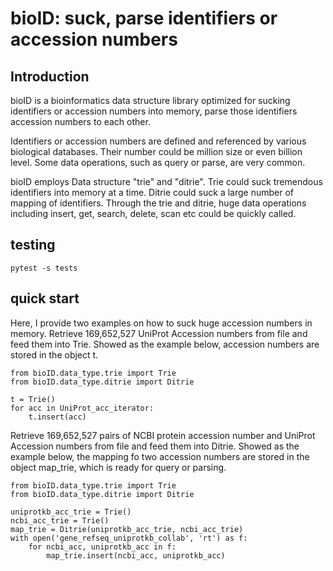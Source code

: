 # bioID: suck, parse identifiers or accession numbers

## Introduction
bioID is a bioinformatics data structure library optimized for sucking identifiers or 
accession numbers into memory, parse those identifiers accession numbers to each other. 

Identifiers or accession numbers are defined and referenced by various biological databases.
Their number could be million size or even billion level.
Some data operations, such as query or parse, are very common.

bioID employs Data structure "trie" and "ditrie". Trie could suck tremendous identifiers into memory at a time. 
Ditrie could suck a large number of mapping of identifiers. Through the trie and ditrie, 
huge data operations including insert, get, search, delete, scan etc could be quickly called.


## testing

```
pytest -s tests
```


## quick start
Here, I provide two examples on how to suck huge accession numbers in memory.
Retrieve 169,652,527 UniProt Accession numbers from file and feed them into Trie.
Showed as the example below, accession numbers are stored in the object t. 
```
from bioID.data_type.trie import Trie
from bioID.data_type.ditrie import Ditrie

t = Trie()
for acc in UniProt_acc_iterator:
    t.insert(acc)
```

Retrieve 169,652,527 pairs of NCBI protein accession number and 
UniProt Accession numbers from file and feed them into Ditrie.
Showed as the example below, the mapping fo two accession numbers
are stored in the object map_trie, which is ready for query or parsing.
```
from bioID.data_type.trie import Trie
from bioID.data_type.ditrie import Ditrie

uniprotkb_acc_trie = Trie()
ncbi_acc_trie = Trie()
map_trie = Ditrie(uniprotkb_acc_trie, ncbi_acc_trie)
with open('gene_refseq_uniprotkb_collab', 'rt') as f:
    for ncbi_acc, uniprotkb_acc in f:
        map_trie.insert(ncbi_acc, uniprotkb_acc)
```



